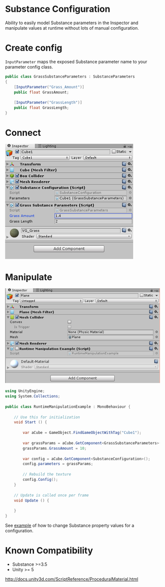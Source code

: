 # Substance Configuration

Ability to easily model Substance parameters in the Inspector and
manipulate values at runtime without lots of manual configuration.

# Create config

```InputParameter``` maps the exposed Substance parameter name to your parameter config class. 

```csharp 
public class GrassSubstanceParameters : SubstanceParameters
{
    [InputParameter("Grass_Amount")]
    public float GrassAmount;

    [InputParameter("GrassLength")]
    public float GrassLength;
}
``` 

# Connect
![Connect](Connect.PNG)


# Manipulate

![Manipulate](Manipulate.PNG)

```csharp
using UnityEngine;
using System.Collections;

public class RuntimeManipulationExample : MonoBehaviour {

	// Use this for initialization
	void Start () {

        var aCube = GameObject.FindGameObjectWithTag("Cube1");

        var grassParams = aCube.GetComponent<GrassSubstanceParameters>();
        grassParams.GrassAmount = 10;

        var config = aCube.GetComponent<SubstanceConfiguration>();
        config.parameters = grassParams;
        
        // Rebuild the texture
        config.Config();
    }

    // Update is called once per frame
    void Update () {
	
	}
}
```

See [example](https://github.com/jbw/SubstanceConfiguration/blob/master/SubstanceConfiguration/Assets/RuntimeManipulationExample.cs) of how to change Substance property values for a configuration. 


# Known Compatibility 
* Substance >=3.5 
* Unity >= 5

http://docs.unity3d.com/ScriptReference/ProceduralMaterial.html
